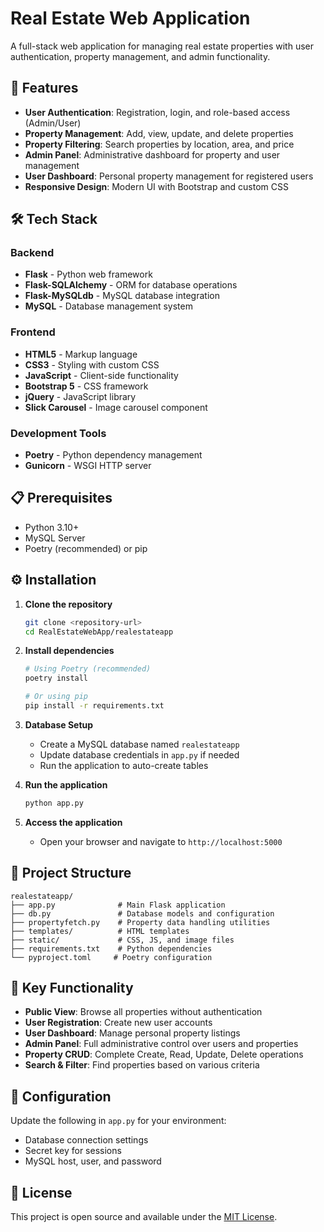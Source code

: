 # Real Estate Web Application

A full-stack web application for managing real estate properties with user authentication, property management, and admin functionality.

## 🚀 Features

- **User Authentication**: Registration, login, and role-based access (Admin/User)
- **Property Management**: Add, view, update, and delete properties
- **Property Filtering**: Search properties by location, area, and price
- **Admin Panel**: Administrative dashboard for property and user management
- **User Dashboard**: Personal property management for registered users
- **Responsive Design**: Modern UI with Bootstrap and custom CSS

## 🛠️ Tech Stack

### Backend
- **Flask** - Python web framework
- **Flask-SQLAlchemy** - ORM for database operations
- **Flask-MySQLdb** - MySQL database integration
- **MySQL** - Database management system

### Frontend
- **HTML5** - Markup language
- **CSS3** - Styling with custom CSS
- **JavaScript** - Client-side functionality
- **Bootstrap 5** - CSS framework
- **jQuery** - JavaScript library
- **Slick Carousel** - Image carousel component

### Development Tools
- **Poetry** - Python dependency management
- **Gunicorn** - WSGI HTTP server

## 📋 Prerequisites

- Python 3.10+
- MySQL Server
- Poetry (recommended) or pip

## ⚙️ Installation

1. **Clone the repository**
   ```bash
   git clone <repository-url>
   cd RealEstateWebApp/realestateapp
   ```

2. **Install dependencies**
   ```bash
   # Using Poetry (recommended)
   poetry install
   
   # Or using pip
   pip install -r requirements.txt
   ```

3. **Database Setup**
   - Create a MySQL database named `realestateapp`
   - Update database credentials in `app.py` if needed
   - Run the application to auto-create tables

4. **Run the application**
   ```bash
   python app.py
   ```

5. **Access the application**
   - Open your browser and navigate to `http://localhost:5000`

## 📁 Project Structure

```
realestateapp/
├── app.py              # Main Flask application
├── db.py               # Database models and configuration
├── propertyfetch.py    # Property data handling utilities
├── templates/          # HTML templates
├── static/             # CSS, JS, and image files
├── requirements.txt    # Python dependencies
└── pyproject.toml     # Poetry configuration
```

## 🔑 Key Functionality

- **Public View**: Browse all properties without authentication
- **User Registration**: Create new user accounts
- **User Dashboard**: Manage personal property listings
- **Admin Panel**: Full administrative control over users and properties
- **Property CRUD**: Complete Create, Read, Update, Delete operations
- **Search & Filter**: Find properties based on various criteria

## 🔧 Configuration

Update the following in `app.py` for your environment:
- Database connection settings
- Secret key for sessions
- MySQL host, user, and password

## 📄 License

This project is open source and available under the [MIT License](LICENSE).
